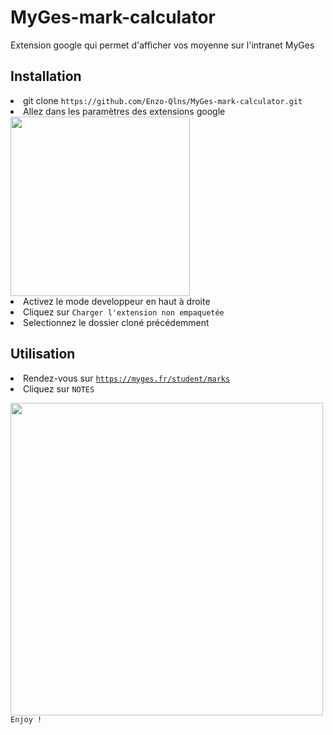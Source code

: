 # MyGes-mark-calculator

<span>Extension google qui permet d'afficher vos moyenne sur l'intranet MyGes</span>

<h2>Installation</h2>
<li>git clone <code>https://github.com/Enzo-Qlns/MyGes-mark-calculator.git</code></li>
<li>Allez dans les paramètres des extensions google </li> 
<img width="287" src="https://user-images.githubusercontent.com/41972537/213527079-6d29d65c-7b0f-42cc-8922-f6cdfec7ed3f.png">
<li>Activez le mode developpeur en haut à droite</li>
<li>Cliquez sur <code>Charger l'extension non empaquetée</code></li>
<li>Selectionnez le dossier cloné précédemment</li>

<h2>Utilisation</h2>
<li>Rendez-vous sur <code><a href="https://myges.fr/student/marks">https://myges.fr/student/marks</a></code></li>
<li>Cliquez sur <code>NOTES</codde></li>
<img width="500" src="https://user-images.githubusercontent.com/41972537/213775520-14f79272-1116-4a3b-93ed-cbddd9831441.png">
<span>Enjoy !</span>

